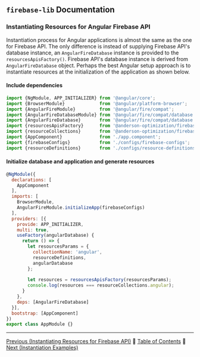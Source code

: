 ## `firebase-lib` Documentation

### Instantiating Resources for Angular Firebase API

Instantiation process for Angular applications is almost the same as the one for
Firebase API.  The only difference is instead of supplying Firebase API's
database instance, an `AngularFireDatabase` instance is provided to the 
`resourcesApisFactory()`.  Firebase API's database instance is derived from 
`AngularFireDatabase` object.  Perhaps the best Angular setup approach is to
instantiate resources at the initialization of the application as shown below.

#### Include dependencies

```javascript
import {NgModule, APP_INITIALIZER} from '@angular/core';
import {BrowserModule}             from '@angular/platform-browser';
import {AngularFireModule}         from '@angular/fire/compat';
import {AngularFireDatabaseModule} from '@angular/fire/compat/database';
import {AngularFireDatabase}       from '@angular/fire/compat/database';
import {resourcesApisFactory}      from '@anderson-optimization/firebase-lib';
import {resourceCollections}       from '@anderson-optimization/firebase-lib';
import {AppComponent}              from './app.component';
import {firebaseConfigs}           from './configs/firebase-configs';
import {resourceDefinitions}       from './configs/resource-definitions';
```

#### Initialize database and application and generate resources

```javascript
@NgModule({
  declarations: [
    AppComponent
  ],
  imports: [
    BrowserModule,
    AngularFireModule.initializeApp(firebaseConfigs)
  ],
  providers: [{
    provide: APP_INITIALIZER,
    multi: true,
    useFactory(angularDatabase) {
      return () => {
        let resourcesParams = {
          collectionName: 'angular',
          resourceDefinitions,
          angularDatabase
        };
        
        let resources = resourcesApisFactory(resourcesParams);
        console.log(resources === resourceCollections.angular);
      }
    },
    deps: [AngularFireDatabase]
  }],
  bootstrap: [AppComponent]
})
export class AppModule {}
```

---

[Previous (Instantiating Resources for Firebase API)](./04-instantiating-for-firebase-api.md) :palm_tree:
[Table of Contents](../README.md) :palm_tree:
[Next (Instantiation Examples)](./06-instantiation-examples.md)
